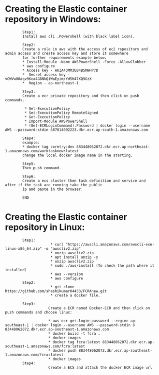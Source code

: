 # Creating the Elastic container repository in Windows:

            Step1:
            Install aws cli ,Powershell (with black label icon).
            
            Step2:
            Create a role in aws with the access of ec2 repository and admin access and create access key and store it somewhere 
            for forther requirements example below.
            * Install-Module -Name AWSPowerShell -Force -AllowClobber
            * aws configure
            * Access key - AKIA43MM3UB4BSMWHP7D
            *  Secret access key - vOWVw00aqv9Kca4G8NkQiWaEyim/Yd5H47XQ9GzX
            *  Region - ap-northeast-1
            
            Step3:
            Create a ecr private repository and then click on push commands.
            
             * Get-ExecutionPolicy 
             * Set-ExecutionPolicy RemoteSigned 
             * Get-ExecutionPolicy
             * Import-Module AWSPowerShell
             * (Get-ECRLoginCommand).Password | docker login --username AWS --password-stdin 687014092223.dkr.ecr.ap-south-1.amazonaws.com
             
            Step4:
            example:
            * docker tag coretry:dev 883448062072.dkr.ecr.ap-northeast-1.amazonaws.com/worktasknew:latest
            change the local docker image name in the starting.
            
            Step5:
            Then push command.
            
            Step6:
            Create a ecs cluster then task definition and service and after if the task are running take the public 
            ip and paste in the browser.
            
            END 

# Creating the Elastic container repository in Linux:

            Step1:
                         * curl "https://awscli.amazonaws.com/awscli-exe-linux-x86_64.zip" -o "awscliv2.zip"
                         * unzip awscliv2.zip
                         * apt install unzip -y
                         * unzip awscliv2.zip
                         * sudo ./aws/install (To check the path where it installed)
                         * aws --version
                         * aws configure
            Step2:
                         * git clone https://github.com/shashikumar04433/FCRAnew.git
                         * create a docker file.

            Step3:
                        Create a ECR named Docker-ECR and then click on push commands and choose linux:

                        * aws ecr get-login-password --region ap-southeast-1 | docker login --username AWS --password-stdin 8                                       83448062072.dkr.ecr.ap-southeast-1.amazonaws.com
                        * docker build -t fcra .
                        * docker images
                        * docker tag fcra:latest 883448062072.dkr.ecr.ap-southeast-1.amazonaws.com/fcra:latest
                        * docker push 883448062072.dkr.ecr.ap-southeast-1.amazonaws.com/fcra:latest
                        * docker images
            Step4:
                        Create a ECS and attach the docker ECR image url 
                        

           
